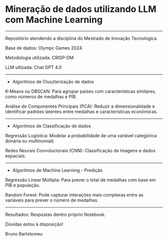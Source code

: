 # Mineração de dados utilizando LLM com Machine Learning
---

Repositório atendendo a disciplina do Mestrado de Inovação Tecnológica

Base de dados: Olympc Games 2024

Metodologia utilizada: CRISP-DM

LLM utlizada: Chat GPT 4.0

----

* Algoritmos de Cluszterização de dados 


K-Means ou DBSCAN: Para agrupar países com características similares, como números de medalhas e PIB.

Análise de Componentes Principais (PCA): Reduzir a dimensionalidade e identificar padrões latentes entre medalhas e características econômicas.

----

* Algoritmos de Classificação de dados 


 Regressão Logística: Modelar a probabilidade de uma variável categórica (binária ou multinomial)

 Redes Neurais Convolucionais (CNN): Classificação de imagens e dados espaciais.

----

* Algoritmos de Machine Learning - Predição

Regressão Linear Múltipla: Para prever o total de medalhas com base em PIB e população.

Random Forest: Pode capturar interações mais complexas entre as variáveis para prever o número de medalhas.


----

Resultados: Respostas dentro próprio Notebook.

Dúvidas estou à disposição!

Bruno Bartolomeu
